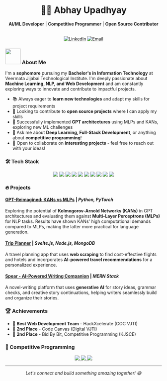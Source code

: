 <div align="center">
  <h1>👨‍💻 Abhay Upadhyay</h1>
  <div>
    <b>AI/ML Developer</b> | <b>Competitive Programmer</b> | <b>Open Source Contributor</b>
  </div>
  <br>
  
  [![LinkedIn](https://img.shields.io/badge/-LinkedIn-blue?style=for-the-badge&logo=linkedin&logoColor=white&link=https://linkedin.com/in/hewhocodes247)](https://linkedin.com/in/hewhocodes247)
  [![Email](https://img.shields.io/badge/-Email-red?style=for-the-badge&logo=gmail&logoColor=white&link=mailto:hewhocodes247@gmail.com)](mailto:hewhocodes247@gmail.com)
</div>

### <img src="https://media.giphy.com/media/VgCDAzcKvsR6OM0uWg/giphy.gif" width="50"> About Me
I'm a **sophomore** pursuing my **Bachelor's in Information Technology** at Veermata Jijabai Technological Institute. I'm deeply passionate about **Machine Learning, NLP, and Web Development** and am constantly exploring ways to innovate and contribute to impactful projects.

- 📚 Always eager to **learn new technologies** and adapt my skills for project requirements
- 🤝 Looking to contribute to **open source projects** where I can apply my skills
- 🌱 Successfully implemented **GPT architectures** using MLPs and KANs, exploring new ML challenges
- 💬 Ask me about **Deep Learning, Full-Stack Development**, or anything about **competitive programming**!
- 👯 Open to collaborate on **interesting projects** - feel free to reach out with your ideas!

### 🛠️ Tech Stack
<p align="center">
  <img src="https://img.shields.io/badge/C++-00599C?style=for-the-badge&logo=c%2B%2B&logoColor=white"/>
  <img src="https://img.shields.io/badge/JavaScript-F7DF1E?style=for-the-badge&logo=javascript&logoColor=black"/>
  <img src="https://img.shields.io/badge/Python-3776AB?style=for-the-badge&logo=python&logoColor=white"/>
  <img src="https://img.shields.io/badge/React-61DAFB?style=for-the-badge&logo=react&logoColor=black"/>
  <img src="https://img.shields.io/badge/Node.js-339933?style=for-the-badge&logo=nodedotjs&logoColor=white"/>
  <img src="https://img.shields.io/badge/Express.js-000000?style=for-the-badge&logo=express&logoColor=white"/>
  <img src="https://img.shields.io/badge/Svelte-FF3E00?style=for-the-badge&logo=svelte&logoColor=white"/>
  <img src="https://img.shields.io/badge/PyTorch-EE4C2C?style=for-the-badge&logo=pytorch&logoColor=white"/>
  <img src="https://img.shields.io/badge/MongoDB-47A248?style=for-the-badge&logo=mongodb&logoColor=white"/>
  <img src="https://img.shields.io/badge/Git-F05032?style=for-the-badge&logo=git&logoColor=white"/>
</p>

### 🔥 Projects
#### [GPT-Reimagined: KANs vs MLPs](https://github.com/kavya-r30/GPT-Reimagined) | *Python, PyTorch*
Exploring the potential of **Kolmogorov-Arnold Networks (KANs)** in GPT architectures and evaluating them against **Multi-Layer Perceptrons (MLPs)** for NLP tasks. Results have shown KANs' high computational demands compared to MLPs, making the latter more practical for language generation.

#### [Trip Planner](https://github.com/vovw/travai) | *Svelte.js, Node.js, MongoDB*
A travel planning app that uses **web scraping** to find cost-effective flights and hotels and incorporates **AI-powered travel recommendations** for a personalized experience.

#### [Spear - AI-Powered Writing Companion](https://github.com/urabhay10/spear) | *MERN Stack*
A novel-writing platform that uses **generative AI** for story ideas, grammar checks, and creative story continuations, helping writers seamlessly build and organize their stories.

### 🏆 Achievements
- 🏅 **Best Web Development Team** - HackXcelerate (COC VJTI)
- 🥈 **2nd Place** - Code Canvas (Digital VJTI)
- 🥈 **2nd Place** - Bid By Bit, Competitive Programming (KJSCE)

### 🏅 Competitive Programming
<p align="center">
  <a href="https://codeforces.com/profile/hewhocodes">
    <img src="https://img.shields.io/badge/Expert-445f9d?style=for-the-badge&logo=codeforces&logoColor=white"/>
  </a>
  <a href="https://codechef.com/users/urabhay10">
    <img src="https://img.shields.io/badge/⭐⭐⭐⭐⭐-5B4638?style=for-the-badge&logo=codechef&logoColor=white"/>
  </a>
  <a href="https://leetcode.com/u/hewhocodes">
    <img src="https://img.shields.io/badge/Guardian-FFA116?style=for-the-badge&logo=leetcode&logoColor=black"/>
  </a>
</p>

<div align="center">
  
  ---
  <i>Let's connect and build something amazing together! 😄</i>
</div>

<!--
**urabhay10/urabhay10** is a ✨ _special_ ✨ repository because its `README.md` (this file) appears on your GitHub profile.

Here are some ideas to get you started:

- 🔭 I’m currently working on ...
- 🌱 I’m currently learning ...
- 👯 I’m looking to collaborate on ...
- 🤔 I’m looking for help with ...
- 💬 Ask me about ...
- 📫 How to reach me: ...
- 😄 Pronouns: ...
- ⚡ Fun fact: ...
-->
